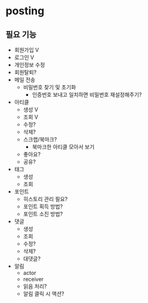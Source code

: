 # posting

## 필요 기능

- 회원가입 V
- 로그인 V
- 개인정보 수정
- 회원탈퇴?
- 메일 전송
  - 비밀번호 찾기 및 초기화
    - 인증번호 보내고 일치하면 비밀번호 재설정해주기?
- 아티클
  - 생성 V
  - 조회 V
  - 수정?
  - 삭제?
  - 스크랩/북마크?
    - 북마크한 아티클 모아서 보기
  - 좋아요?
  - 공유?
- 태그
  - 생성
  - 조회
- 포인트
  - 히스토리 관리 필요?
  - 포인트 획득 방법?
  - 포인트 소진 방법?
- 댓글
  - 생성
  - 조회
  - 수정?
  - 삭제?
  - 대댓글?
- 알림
  - actor
  - receiver
  - 읽음 처리?
  - 알림 클릭 시 액션?